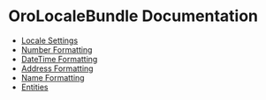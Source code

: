 OroLocaleBundle Documentation
=============================

- [Locale Settings](./reference/locale-settings.md)
- [Number Formatting](./reference/number-formatting.md)
- [DateTime Formatting](./reference/datetime-formatting.md)
- [Address Formatting](./reference/address-formatting.md)
- [Name Formatting](./reference/name-formatting.md)
- [Entities](./reference/entities.md)
